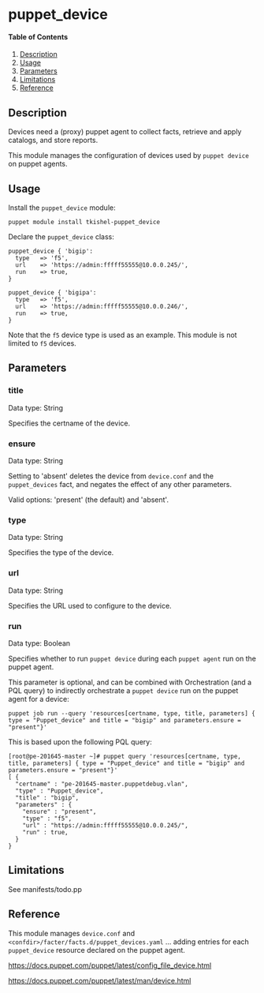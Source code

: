 # puppet_device

#### Table of Contents

1. [Description](#description)
1. [Usage](#usage)
1. [Parameters](#parameters)
1. [Limitations](#limitations)
1. [Reference](#reference)

## Description

Devices need a (proxy) puppet agent to collect facts, retrieve and apply catalogs, and store reports.

This module manages the configuration of devices used by `puppet device` on puppet agents. 

## Usage

Install the `puppet_device` module:

~~~
puppet module install tkishel-puppet_device
~~~

Declare the `puppet_device` class:

~~~
puppet_device { 'bigip':
  type   => 'f5',
  url    => 'https://admin:fffff55555@10.0.0.245/',
  run    => true,
}

puppet_device { 'bigipa':
  type   => 'f5',
  url    => 'https://admin:fffff55555@10.0.0.246/',
  run    => true,
}
~~~

Note that the `f5` device type is used as an example. This module is not limited to `f5` devices.

## Parameters

### title

Data type: String

Specifies the certname of the device.

### ensure

Data type: String

Setting to 'absent' deletes the device from `device.conf` and the `puppet_devices` fact, and negates the effect of any other parameters. 

Valid options: 'present' (the default) and 'absent'.

### type

Data type: String

Specifies the type of the device.

### url

Data type: String

Specifies the URL used to configure to the device.

### run

Data type: Boolean

Specifies whether to run `puppet device` during each `puppet agent` run on the puppet agent.

This parameter is optional, and can be combined with Orchestration (and a PQL query) to indirectly orchestrate a `puppet device` run on the puppet agent for a device:

~~~
puppet job run --query 'resources[certname, type, title, parameters] { type = "Puppet_device" and title = "bigip" and parameters.ensure = "present"}'
~~~

This is based upon the following PQL query:

~~~
[root@pe-201645-master ~]# puppet query 'resources[certname, type, title, parameters] { type = "Puppet_device" and title = "bigip" and parameters.ensure = "present"}'
[ {
  "certname" : "pe-201645-master.puppetdebug.vlan",
  "type" : "Puppet_device",
  "title" : "bigip",
  "parameters" : {
    "ensure" : "present",
    "type" : "f5",
    "url" : "https://admin:fffff55555@10.0.0.245/",
    "run" : true,
  }
}
~~~

## Limitations

See manifests/todo.pp

## Reference

This module manages `device.conf` and `<confdir>/facter/facts.d/puppet_devices.yaml` ... adding entries for each `puppet_device` resource declared on the puppet agent.

https://docs.puppet.com/puppet/latest/config_file_device.html

https://docs.puppet.com/puppet/latest/man/device.html